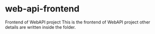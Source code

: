 # web-api-frontend
Frontend of WebAPI project 
This is the frontend of WebAPI project other details are written inside the folder. 